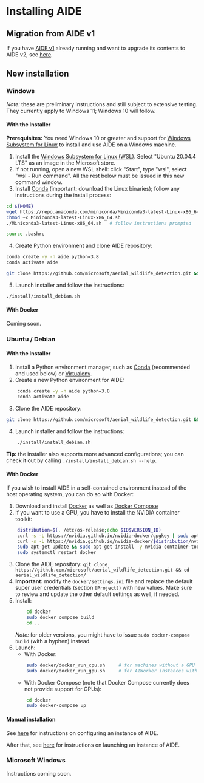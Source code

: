 # Installing AIDE

## Migration from AIDE v1
If you have [AIDE v1](https://github.com/microsoft/aerial_wildlife_detection/tree/v1) already running and want to upgrade its contents to AIDE v2, see [here](upgrade_from_v1.md).


## New installation

### Windows

_Note:_ these are preliminary instructions and still subject to extensive testing. They currently apply to Windows 11; Windows 10 will follow.


#### With the Installer

__Prerequisites:__ You need Windows 10 or greater and support for [Windows Subsystem for Linux](https://docs.microsoft.com/en-gb/windows/wsl/install-manual) to install and use AIDE on a Windows machine.

1. Install the [Windows Subsystem for Linux (WSL)](https://docs.microsoft.com/en-gb/windows/wsl/install-manual). Select "Ubuntu 20.04.4 LTS" as an image in the Microsoft store.
2. If not running, open a new WSL shell: click "Start", type "wsl", select "wsl - Run command". All the rest below must be issued in this new command window.
3. Install [Conda](https://conda.io/) (important: download the Linux binaries); follow any instructions during the install process:
```bash
cd ${HOME}
wget https://repo.anaconda.com/miniconda/Miniconda3-latest-Linux-x86_64.sh
chmod +x Miniconda3-latest-Linux-x86_64.sh
./Miniconda3-latest-Linux-x86_64.sh   # follow instructions prompted

source .bashrc
```
4. Create Python environment and clone AIDE repository:
```bash
conda create -y -n aide python=3.8
conda activate aide

git clone https://github.com/microsoft/aerial_wildlife_detection.git && cd aerial_wildlife_detection
```
5. Launch installer and follow the instructions:
```bash
./install/install_debian.sh
```

#### With Docker

Coming soon.



### Ubuntu / Debian

#### With the Installer

1. Install a Python environment manager, such as [Conda](https://conda.io/) (recommended and used below) or [Virtualenv](https://virtualenv.pypa.io).
2. Create a new Python environment for AIDE:
```bash
    conda create -y -n aide python=3.8
    conda activate aide
```
3. Clone the AIDE repository:
```bash
git clone https://github.com/microsoft/aerial_wildlife_detection.git && cd aerial_wildlife_detection/
```
4. Launch installer and follow the instructions:
```bash
    ./install/install_debian.sh
```

__Tip:__ the installer also supports more advanced configurations; you can check it out by calling `./install/install_debian.sh --help`.



#### With Docker

If you wish to install AIDE in a self-contained environment instead of the host operating system, you can do so with Docker:

1. Download and install [Docker](https://docs.docker.com/engine/install) as well as [Docker Compose](https://docs.docker.com/compose/install)
2. If you want to use a GPU, you have to install the NVIDIA container toolkit:
```bash
    distribution=$(. /etc/os-release;echo $ID$VERSION_ID)
    curl -s -L https://nvidia.github.io/nvidia-docker/gpgkey | sudo apt-key add -
    curl -s -L https://nvidia.github.io/nvidia-docker/$distribution/nvidia-docker.list | sudo tee /etc/apt/sources.list.d/nvidia-docker.list
    sudo apt-get update && sudo apt-get install -y nvidia-container-toolkit
    sudo systemctl restart docker
```
3. Clone the AIDE repository: `git clone https://github.com/microsoft/aerial_wildlife_detection.git && cd aerial_wildlife_detection/`
4. **Important:** modify the `docker/settings.ini` file and replace the default super user credentials (section `[Project]`) with new values. Make sure to review and update the other default settings as well, if needed.
5. Install:
    ```bash
        cd docker
        sudo docker compose build
        cd ..
    ```
    _Note:_ for older versions, you might have to issue `sudo docker-compose build` (with a hyphen) instead.
6. Launch:
    * With Docker:
    ```bash
        sudo docker/docker_run_cpu.sh     # for machines without a GPU
        sudo docker/docker_run_gpu.sh     # for AIWorker instances with a CUDA-enabled GPU (strongly recommended for model training)
    ```
    * With Docker Compose (note that Docker Compose currently does not provide support for GPUs):
    ```bash
        cd docker
        sudo docker-compose up
    ```

#### Manual installation

See [here](install_manual.md) for instructions on configuring an instance of AIDE.

After that, see [here](launch_aide.md) for instructions on launching an instance of AIDE.



### Microsoft Windows

Instructions coming soon.